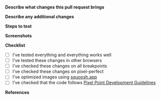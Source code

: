 **Describe what changes this pull request brings**
<!--
Some examples:
1. This pull request brings component Hero for the page Home.
2. This pull request adds fixes for the responsive version of the page Blog.
3. This pull request fixes user assignment via phone number in the existing stay.
-->

**Describe any additional changes**
<!--
An example:
- fixes Header's height
- introduces a new SASS variables $header-height
- renames global CSS class "block" into "section"
- fixes a typo in Hero for Home

If this pull request does not contain any additional changes, feel free to remove this section.
-->

**Steps to test**
<!--
Some examples:

If the project **has** auto-deployment:
1. Open [the page](https://BRANCH_NAME--PROJECT_NAME.netlify.app/PAGE_URL)
2. Confirm that everything looks and works as expected

If the project **does not have** auto-deployment:
1. Pull the changes
2. Run `npm i`
3. Start the project in development mode, `npm run start`
4. Follow `/any-page`
5. Confirm that everything looks and works as expected
-->

**Screenshots**
<!-- 
Attach any relevant screenshots.

If this pull request does not represent any visual changes, feel free to remove this section.
-->

**Checklist**
<!--
Check all applicable items and delete not applicable
E.g. item about optimizing images if this pull request does not brings new images
-->

- [ ] I've tested everything and everything works well
- [ ] I've tested these changes in other browsers
- [ ] I've checked these changes on all breakpoints
- [ ] I've checked these changes on pixel-perfect
- [ ] I've optimized images using [squoosh.app](https://squoosh.app)
- [ ] I've checked that the code follows [Pixel Point Development Guidelines](https://github.com/pixel-point/development-guidelines)

**References**
<!--
Tag any related issues or tasks in Notion.

Some examples:
1. Resolves #1.
2. Closes #1.
3. Fixes #1.
4. Closes the task [Update README](https://www.notion.so/) in Notion.

You can read more about linking a pull request to an issue here — https://docs.github.com/en/github/managing-your-work-on-github/linking-a-pull-request-to-an-issue

If this pull request does not contain any references, feel free to remove this section.
-->
